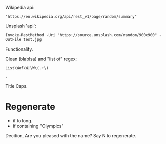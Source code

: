 Wikipedia api:
```
"https://en.wikipedia.org/api/rest_v1/page/random/summary"
```

Unsplash 'api':
```
Invoke-RestMethod -Uri "https://source.unsplash.com/random/900x900" -OutFile test.jpg
```

Functionality.

Clean (blablsa) and "list of" regex:
```
List\Wof\W|\W\(.+\)
```


```
.
```

Title Caps.

# Regenerate
- if to long.
- if containing "Olympics"

Decition, Are you pleased with the name? Say N to regenerate.